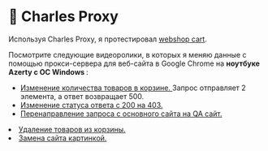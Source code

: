 # 🍶 Charles Proxy 

Используя Charles Proxy, я протестировал <a href="http://demowebshop.tricentis.com/cart"> webshop cart</a>. 

Посмотрите следующие видеоролики, в которых я меняю данные с помощью прокси-сервера для веб-сайта в Google Chrome на <b> ноутбуке Azerty с ОС Windows </b>: 
<ul>
<li>  <a href="https://drive.google.com/file/d/1nvaGUXEXKu9HZpSaQVa51vWDZVuSrPNb/view?usp=sharing">Изменение количества товаров в корзине. </a>  Запрос отправляет 2 элемента, а ответ возвращает 500. </li> 
<li>  <a href="https://drive.google.com/file/d/1GoIg6_onuXji1zsnwIXUHSPbQdBFJnpG/view?usp=sharing"> Изменение статуса ответа с 200 на 403. </a>  </li> 
<li>  <a href="https://drive.google.com/file/d/1RYg5s7zb876KE_XAS1anELOGz8zgGKeq/view?usp=sharing">Перенаправление запроса с основного сайта на QA сайт.</a> </li> 
 </ul>

<li>  <a href="https://drive.google.com/file/d/1JZ3v55Nb6RIpgqWBiPcAMBCPgT0iP7Pn/view?usp=sharing"> Удаление товаров из корзины. </li> 
<li>  <a href="https://drive.google.com/file/d/18uwy8mU75gkpCxAKwUZkFs-eGrDwwDdF/view?usp=sharing"> Замена сайта картинкой. </a>  
</li> 
